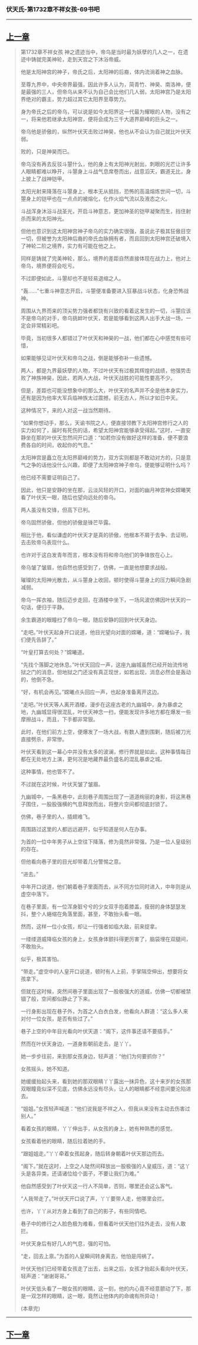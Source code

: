 ### 伏天氏-第1732章不祥女孩-69书吧

--------
[上一章](./e9fec4725382fd8c12fc50a95ee363d5.md)
--------


>
>
>
>第1732章不祥女孩
>神之遗迹当中，帝乌是当时最为妖孽的几人之一，在遗迹中铸就完美神轮，走到天宫之下沐浴帝威。
>
>他是太阳神宫的神子，帝氏之后，太阳神的后裔，体内流淌着神之血脉。
>
>至尊九界中，中央帝界最强，因此许多人认为，简青竹、神昊、南洛神，便是最强的三人，但帝乌从来不认为自己会比他们几人弱，太阳神宫乃是太阳界绝对的霸主，势力超过其它太阳界至尊势力。
>
>身为帝氏之后的帝乌，可以说是如今太阳界这一代最为耀眼的人物，没有之一，将来他若继承太阳神宫，便将会成为三千大道界巅峰的巨头之一。
>
>帝乌他是骄傲的，纵然叶伏天击败过神昊，他也从不会认为自己就比叶伏天弱。
>
>败的，只是神昊而已。
>
>帝乌没有再去反驳斗曌什么，他的身上有太阳神光射出，刺眼的光芒让许多人眼睛都难以睁开，斗曌身上斗战气息席卷而出，战意滔天，霸道无比，身上披上了战神铠甲。
>
>太阳光射来降落在斗曌身上，根本无从抵挡，恐怖的高温熔炼世间一切，斗曌身上的铠甲也在一点点的被熔化，化作火焰气流以及液态之火。
>
>斗战浑身沐浴斗战圣光，开启斗神意志，更加神圣的铠甲凝聚而生，挡住射杀而来的太阳神光。
>
>但他也意识到这太阳神宫神子帝乌的实力确实很强，虽说此子极其狂傲目空一切，但被誉为太阳神后裔的帝氏血脉拥有者，而且回到太阳神宫还破境入了神轮二阶之境界，实力有可能在他之上。
>
>同样是铸就了完美神轮，那么，境界的差距自然直接体现在战力上，他对上帝乌，境界便将会吃亏。
>
>不过即便如此，斗曌却也不是轻易退缩之人。
>
>“轰……”七重斗神意志开启，斗曌便准备要进入狂暴战斗状态，化身恐怖战神。
>
>周围从九界而来的顶尖势力强者都饶有兴致的看着这发生的一切，斗曌应该不是帝乌的对手，帝乌挑衅叶伏天，若是能够看到这两人出手大战一场，一定会非常精彩吧。
>
>毕竟，当初很多人都错过了叶伏天和神昊的一战，他们都在心中感觉有些可惜，
>
>如果能够见证叶伏天和帝乌之战，倒是能够弥补一些遗憾。
>
>两人，都是九界最妖孽的人物，不过叶伏天有过极其辉煌的战绩，他强势击败了神族神昊，因此，若两人大战，叶伏天战胜的可能性要高不少。
>
>但是，差距也可能没想象中的那么大，叶伏天的名声并不全是他本身实力，还有是因为他率大军兵临神族太过震撼，前无古人，所以才如日中天。
>
>这种情况下，来的人对这一战当然期待。
>
>“如果你想动手，那么，天谕书院之人，便直接领教下太阳神宫修行之人的实力如何了，届时有死伤的话，希望太阳神宫能够承受得起。”这时，一直安静坐在那的叶伏天忽然间开口道：“如若你没有做好这样的准备，便不要浪费各自的时间，收起你的气息。”
>
>太阳神宫是矗立在太阳界巅峰的势力，双方实则都是不敢动对方的，只是意气之争的话他没什么兴趣，即便了太阳神宫神子帝乌，便能够证明什么吗？
>
>他已经不需要证明自己了。
>
>因此，他只是安静的坐在那，云淡风轻的开口，对面的幽月神宫神女嫦曦笑看了叶伏天一眼，随后也望向远处的帝乌。
>
>两人虽没有交锋，但高下已判。
>
>帝乌固然骄傲，但他的骄傲是锋芒毕露。
>
>相比于他，看似谦虚的叶伏天才是真的骄傲，他根本不屑于去争、去证明，去击败帝乌表现什么。
>
>也许对于这白发青年而言，根本没有将和帝乌他们的争锋放在心上。
>
>帝乌皱了皱眉，他自然也感受到了，仿佛，一直是他想要求战般。
>
>璀璨的太阳神光散去，从斗曌身上收回，顿时使得斗曌身上的压力瞬间急剧减弱。
>
>帝乌一挥衣袖，随后迈步走回，在酒楼中坐下，一场风波仿佛因叶伏天的一句话，便归于平静。
>
>余生霸道的眼瞳扫了帝乌一眼，随后安静的回到叶伏天身边。
>
>“走吧。”叶伏天起身开口说道，他目光望向对面的嫦曦，道：“嫦曦仙子，我们便先告辞了。”
>
>“叶皇打算去何处？”嫦曦道。
>
>“先找个落脚之地休息。”叶伏天回应一声，这座九幽城虽然已经开始流传地狱之门的消息，但地狱之门还没有真正现世，如若出现，消息必然会是轰动的，他倒不急。
>
>“好，有机会再见。”嫦曦点头回应一声，也起身准备离开这边。
>
>“走吧。”叶伏天等人离开酒楼，漫步在这座古老的九幽城中，身为暴虐之地，九幽城显得很混乱，叶伏天神念一扫，便能发现许多地方都在爆发一些摩擦战斗，而且，下手都非常狠。
>
>此时，在他们前方上空，便爆发了一场大战，有数人遭到围剿，随后被刀光直接劈杀，非常惨。
>
>叶伏天看到这一幕心中并没有太多的波澜，修行界就是如此，这种事情每日都在无处地方上演，更何况是地藏界最负盛名的混乱暴虐之城。
>
>这种事情，他也管不了。
>
>不过就在这时候，叶伏天皱了皱眉。
>
>九幽城中，一条黑巷中，此刻巷子周围出现了一道道绚丽的身影，将这黑巷子围住，一股股强横的气息释放而出，将整片空间都彻底封锁了。
>
>仿佛，巷子里的人，插翅难飞。
>
>周围路过这里的人都远远避开，似乎知道是何人在办事。
>
>为首的一位中年男子从上空往下降落，修为竟然非常强，乃是一位人皇级别的存在。
>
>但他看向巷子里的目光却带着几分警惕之意。
>
>“进去。”
>
>中年开口说道，他们朝着巷子里面而去，从不同方位同时进入，中年则是从虚空中落下。
>
>在巷子里面，有一位浑身脏兮兮的少女双手抱着膝盖，瘦弱的身体瑟瑟发抖，整个人蜷缩在角落里面，甚至，不敢抬头看一眼。
>
>然而，这样一位小女孩，却让一行强者如临大敌，前来捉拿。
>
>一缕缕道威降临女孩的身上，女孩身体颤抖得更厉害了，脑袋埋在双腿间，不敢抬头。
>
>似乎，极其害怕。
>
>“带走。”虚空中的人皇开口说道，顿时有人上前，手掌隔空伸出，想要将女孩拿下。
>
>但就在这时候，突然间巷子里面出现了一股极强大的道威，仿佛一切都被禁锢了般，空间都似静止了下来。
>
>一行身影出现在巷子外，为首之人白衣白发，他看向人群道：“这么多人来对付一位女孩，是否有些过了。”
>
>巷子上空的中年目光看向叶伏天道：“阁下，这件事还请不要插手。”
>
>然而在叶伏天身边，一道身影朝前走去，是丫丫。
>
>她一步步往前，来到那女孩身边，轻声道：“他们为何要抓你？”
>
>女孩摇头，她不知道。
>
>她缓缓抬起头来，看到她的那双眼睛丫丫露出一抹异色，这十来岁的女孩那双眼瞳竟似深不见底，仿佛永远没有尽头，让人的眼睛都不经意间要沦陷进去。
>
>“姐姐。”女孩轻声喊道：“他们说我是不祥之人，但我从来没有主动去伤害过别人。”
>
>看着女孩的眼睛，丫丫伸出手，从女孩的身上，她有种熟悉的感觉。
>
>女孩看着他的眼睛，随后拉着她的手。
>
>“跟姐姐走。”丫丫牵着女孩起身，随后转身朝着叶伏天那边而去。
>
>“阁下。”就在这时，上空之人陡然间释放出一股极强的人皇威压，道：“这丫头是各异类，还请诸位给个面子，不要让我们为难。”
>
>他自然感受到了叶伏天这一行人不简单，否则，哪里还会这么客气。
>
>“人我带走了。”叶伏天开口说了声，丫丫要带人走，他哪里会拦。
>
>也许，丫丫从对方身上看到了自己的影子，有些同情吧。
>
>巷子中的修行之人脸色极为难看，但看着叶伏天他们往外走去，没有人敢拦。
>
>叶伏天身后有好几人的气息，强的可怕。
>
>“走，回去上禀。”为首的人皇瞬间转身离去，他怕是闯祸了。
>
>叶伏天他们已经带着女孩走了出去，出来之后，女孩才抬起头看向叶伏天，轻声道：“谢谢哥哥。”
>
>叶伏天低头看了一眼女孩的眼睛，这一刻，他的内心竟不经意颤动了下，那是一双怎样的眼睛，这一眼，竟然让他体内的命魂有所异动！
>
>(本章完)
>
>

--------
[下一章](./69b196c607d06624cc215b055058e85e.md)
--------
